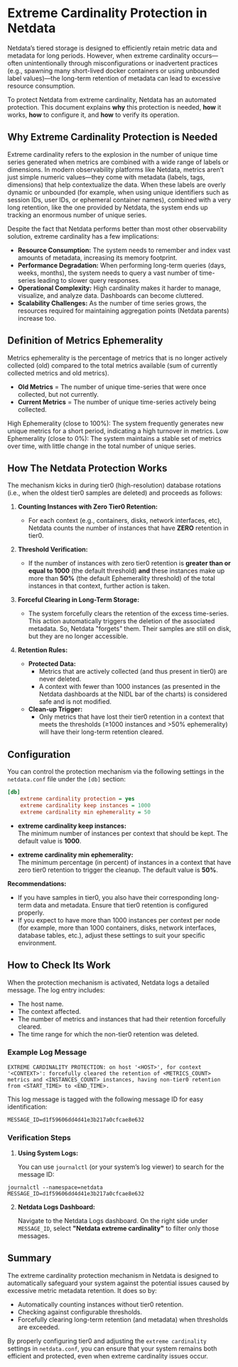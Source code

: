 # Extreme Cardinality Protection in Netdata

Netdata’s tiered storage is designed to efficiently retain metric data and metadata for long periods. However, when extreme cardinality occurs—often unintentionally through misconfigurations or inadvertent practices (e.g., spawning many short-lived docker containers or using unbounded label values)—the long-term retention of metadata can lead to excessive resource consumption.

To protect Netdata from extreme cardinality, Netdata has an automated protection. This document explains **why** this protection is needed, **how** it works, **how** to configure it, and **how** to verify its operation.

## Why Extreme Cardinality Protection is Needed

Extreme cardinality refers to the explosion in the number of unique time series generated when metrics are combined with a wide range of labels or dimensions. In modern observability platforms like Netdata, metrics aren’t just simple numeric values—they come with metadata (labels, tags, dimensions) that help contextualize the data. When these labels are overly dynamic or unbounded (for example, when using unique identifiers such as session IDs, user IDs, or ephemeral container names), combined with a very long retention, like the one provided by Netdata, the system ends up tracking an enormous number of unique series.

Despite the fact that Netdata performs better than most other observability solution, extreme cardinality has a few implications:

-   **Resource Consumption:** The system needs to remember and index vast amounts of metadata, increasing its memory footprint.
-   **Performance Degradation:** When performing long-term queries (days, weeks, months), the system needs to query a vast number of time-series leading to slower query responses.
-   **Operational Complexity:** High cardinality makes it harder to manage, visualize, and analyze data. Dashboards can become cluttered.
-   **Scalability Challenges:** As the number of time series grows, the resources required for maintaining aggregation points (Netdata parents) increase too.

## Definition of Metrics Ephemerality

Metrics ephemerality is the percentage of metrics that is no longer actively collected (old) compared to the total metrics available (sum of currently collected metrics and old metrics).

- **Old Metrics** = The number of unique time-series that were once collected, but not currently.
- **Current Metrics** = The number of unique time-series actively being collected.

High Ephemerality (close to 100%): The system frequently generates new unique metrics for a short period, indicating a high turnover in metrics.
Low Ephemerality (close to 0%): The system maintains a stable set of metrics over time, with little change in the total number of unique series.

## How The Netdata Protection Works

The mechanism kicks in during tier0 (high-resolution) database rotations (i.e., when the oldest tier0 samples are deleted) and proceeds as follows:

1. **Counting Instances with Zero Tier0 Retention:**
    - For each context (e.g., containers, disks, network interfaces, etc), Netdata counts the number of instances that have **ZERO** retention in tier0.

2. **Threshold Verification:**
    - If the number of instances with zero tier0 retention is **greater than or equal to 1000** (the default threshold) **and** these instances make up more than **50%** (the default Ephemerality threshold) of the total instances in that context, further action is taken.

3. **Forceful Clearing in Long-Term Storage:**
    - The system forcefully clears the retention of the excess time-series. This action automatically triggers the deletion of the associated metadata. So, Netdata "forgets" them. Their samples are still on disk, but they are no longer accessible.

4. **Retention Rules:**
    - **Protected Data:**
        - Metrics that are actively collected (and thus present in tier0) are never deleted.
        - A context with fewer than 1000 instances (as presented in the Netdata dashboards at the NIDL bar of the charts) is considered safe and is not modified.
    - **Clean-up Trigger:**
        - Only metrics that have lost their tier0 retention in a context that meets the thresholds (≥1000 instances and >50% ephemerality) will have their long-term retention cleared.

## Configuration

You can control the protection mechanism via the following settings in the `netdata.conf` file under the `[db]` section:

```ini
[db]
    extreme cardinality protection = yes
    extreme cardinality keep instances = 1000
    extreme cardinality min ephemerality = 50
```

-   **extreme cardinality keep instances:**  
    The minimum number of instances per context that should be kept. The default value is **1000**.

-   **extreme cardinality min ephemerality:**  
    The minimum percentage (in percent) of instances in a context that have zero tier0 retention to trigger the cleanup. The default value is **50%**.


**Recommendations:**

-   If you have samples in tier0, you also have their corresponding long-term data and metadata. Ensure that tier0 retention is configured properly.
-   If you expect to have more than 1000 instances per context per node (for example, more than 1000 containers, disks, network interfaces, database tables, etc.), adjust these settings to suit your specific environment.

## How to Check Its Work

When the protection mechanism is activated, Netdata logs a detailed message. The log entry includes:

-   The host name.
-   The context affected.
-   The number of metrics and instances that had their retention forcefully cleared.
-   The time range for which the non-tier0 retention was deleted.

### Example Log Message

```
EXTREME CARDINALITY PROTECTION: on host '<HOST>', for context '<CONTEXT>': forcefully cleared the retention of <METRICS_COUNT> metrics and <INSTANCES_COUNT> instances, having non-tier0 retention from <START_TIME> to <END_TIME>.
```

This log message is tagged with the following message ID for easy identification:

```
MESSAGE_ID=d1f59606dd4d41e3b217a0cfcae8e632
```

### Verification Steps

1.  **Using System Logs:**

    You can use `journalctl` (or your system’s log viewer) to search for the message ID:

```
journalctl --namespace=netdata MESSAGE_ID=d1f59606dd4d41e3b217a0cfcae8e632
``` 

2.  **Netdata Logs Dashboard:**

    Navigate to the Netdata Logs dashboard. On the right side under `MESSAGE_ID`, select **"Netdata extreme cardinality"** to filter only those messages.

## Summary

The extreme cardinality protection mechanism in Netdata is designed to automatically safeguard your system against the potential issues caused by excessive metric metadata retention. It does so by:

-   Automatically counting instances without tier0 retention.
-   Checking against configurable thresholds.
-   Forcefully clearing long-term retention (and metadata) when thresholds are exceeded.

By properly configuring tier0 and adjusting the `extreme cardinality` settings in `netdata.conf`, you can ensure that your system remains both efficient and protected, even when extreme cardinality issues occur.
